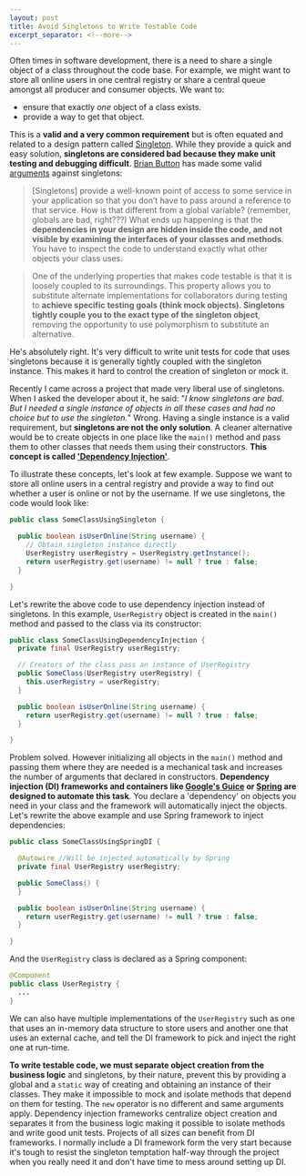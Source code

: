 ```yaml
---
layout: post
title: Avoid Singletons to Write Testable Code
excerpt_separator: <!--more-->
---
```


Often times in software development, there is a need to share a single object of a class throughout the code base. For example, we might want to store all online users in one central registry or share a central queue amongst all producer and consumer objects. We want to:

- ensure that exactly *one* object of a class exists.
- provide a way to get that object.

<!--more-->

This is a **valid and a very common requirement** but is often equated and related to a design pattern called [Singleton](https://sourcemaking.com/design_patterns/singleton). While they provide a quick and easy solution, **singletons are considered bad because they make unit testing and debugging difficult**. [Brian Button](https://www.linkedin.com/in/brianbutton) has made some valid [arguments](https://blogs.msdn.microsoft.com/scottdensmore/2004/05/25/why-singletons-are-evil/) against singletons:

> [Singletons] provide a well-known point of access to some service in your application so that you don’t have to pass around a reference to that service. How is that different from a global variable? (remember, globals are bad, right???) What ends up happening is that the **dependencies in your design are hidden inside the code, and not visible by examining the interfaces of your classes and methods**. You have to inspect the code to understand exactly what other objects your class uses.

> One of the underlying properties that makes code testable is that it is loosely coupled to its surroundings. This property allows you to substitute alternate implementations for collaborators during testing to **achieve specific testing goals (think mock objects). Singletons tightly couple you to the exact type of the singleton object**, removing the opportunity to use polymorphism to substitute an alternative.

He's absolutely right. It's very difficult to write unit tests for code that uses singletons because it is generally tightly coupled with the singleton instance. This makes it hard to control the creation of singleton or mock it.

Recently I came across a project that made very liberal use of singletons. When I asked the developer about it, he said: "*I know singletons are bad. But I needed a single instance of objects in all these cases and had no choice but to use the singleton.*" Wrong. Having a single instance is a valid requirement, but **singletons are not the only solution**. A cleaner alternative would be to create objects in one place like the `main()` method and pass them to other classes that needs them using their constructors. **This concept is called ['Dependency Injection'](https://en.wikipedia.org/wiki/Dependency_injection)**.

To illustrate these concepts, let's look at few example. Suppose we want to store all online users in a central registry and provide a way to find out whether a user is online or not by the username. If we use singletons, the code would look like:

```java
public class SomeClassUsingSingleton {

  public boolean isUserOnline(String username) {
    // Obtain singleton instance directly
    UserRegistry userRegistry = UserRegistry.getInstance();
    return userRegistry.get(username) != null ? true : false;
  }

}
```

Let's rewrite the above code to use dependency injection instead of singletons. In this example, `UserRegistry` object is created in the `main()` method and passed to the class via its constructor:

```java
public class SomeClassUsingDependencyInjection {
  private final UserRegistry userRegistry;

  // Creators of the class pass an instance of UserRegistry
  public SomeClass(UserRegistry userRegistry) {
    this.userRegistry = userRegistry;
  }

  public boolean isUserOnline(String username) {
    return userRegistry.get(username) != null ? true : false;
  }

}
```

Problem solved. However initializing all objects in the `main()` method and passing them where they are needed is a mechanical task and increases the number of arguments that declared in constructors. **Dependency injection (DI) frameworks and containers like [Google's Guice](https://github.com/google/guice) or [Spring](http://docs.spring.io/autorepo/docs/spring/3.2.x/spring-framework-reference/html/beans.html) are designed to automate this task**. You declare a 'dependency' on objects you need in your class and the framework will automatically inject the objects. Let's rewrite the above example and use Spring framework to inject dependencies:

```java
public class SomeClassUsingSpringDI {

  @Autowire //Will be injected automatically by Spring
  private final UserRegistry userRegistry;

  public SomeClass() {
  }

  public boolean isUserOnline(String username) {
    return userRegistry.get(username) != null ? true : false;
  }

}
```

And the `UserRegistry` class is declared as a Spring component:

```java
@Component
public class UserRegistry {
  ...
}
```

We can also have multiple implementations of the `UserRegistry` such as one that uses an in-memory data structure to store users and another one that uses an external cache, and tell the DI framework to pick and inject the right one at run-time.

**To write testable code, we must separate object creation from the business logic** and singletons, by their nature, prevent this by providing a global and a `static` way of creating and obtaining an instance of their classes. They make it impossible to mock and isolate methods that depend on them for testing. The `new` operator is no different and same arguments apply. Dependency injection frameworks centralize object creation and separates it from the business logic making it possible to isolate methods and write good unit tests. Projects of all sizes can benefit from DI frameworks. I normally include a DI framework form the very start because it's tough to resist the singleton temptation half-way through the project when you really need it and don't have time to mess around setting up DI.
